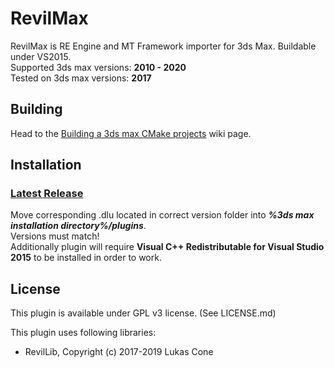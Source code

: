 # RevilMax
RevilMax is RE Engine and MT Framework importer for 3ds Max. Buildable under VS2015.\
Supported 3ds max versions: **2010 - 2020**\
Tested on 3ds max versions: **2017**

## Building

Head to the [Building a 3ds max CMake projects](https://github.com/PredatorCZ/PreCore/wiki/Building-a-3ds-max-CMake-projects) wiki page.

## Installation
### [Latest Release](https://github.com/PredatorCZ/RevilMax/releases/)
Move corresponding .dlu located in correct version folder into ***%3ds max installation directory%/plugins***. \
Versions must match!\
Additionally plugin will require **Visual C++ Redistributable for Visual Studio 2015** to be installed in order to work.


## License
This plugin is available under GPL v3 license. (See LICENSE.md)

This plugin uses following libraries:

* RevilLib, Copyright (c) 2017-2019 Lukas Cone
